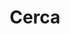 ---
title: "Cerca" # in any language you want
layout: "search" # is necessary
# url: "/archive"
# description: "Description for Search"
summary: "search"
---